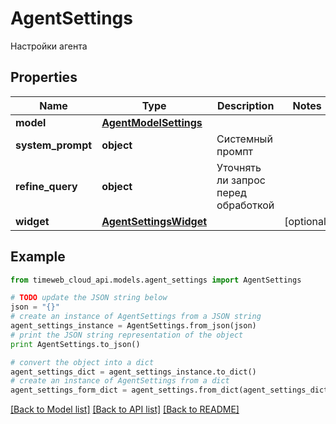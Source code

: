 # AgentSettings

Настройки агента

## Properties
Name | Type | Description | Notes
------------ | ------------- | ------------- | -------------
**model** | [**AgentModelSettings**](AgentModelSettings.md) |  | 
**system_prompt** | **object** | Системный промпт | 
**refine_query** | **object** | Уточнять ли запрос перед обработкой | 
**widget** | [**AgentSettingsWidget**](AgentSettingsWidget.md) |  | [optional] 

## Example

```python
from timeweb_cloud_api.models.agent_settings import AgentSettings

# TODO update the JSON string below
json = "{}"
# create an instance of AgentSettings from a JSON string
agent_settings_instance = AgentSettings.from_json(json)
# print the JSON string representation of the object
print AgentSettings.to_json()

# convert the object into a dict
agent_settings_dict = agent_settings_instance.to_dict()
# create an instance of AgentSettings from a dict
agent_settings_form_dict = agent_settings.from_dict(agent_settings_dict)
```
[[Back to Model list]](../README.md#documentation-for-models) [[Back to API list]](../README.md#documentation-for-api-endpoints) [[Back to README]](../README.md)


